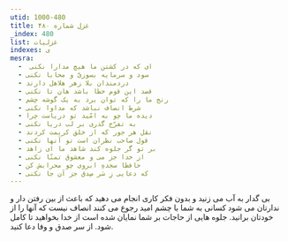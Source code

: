 ```yaml
---
utid: 1000-480
title: غزل شماره ۴۸۰
_index: 480
list: غزلیات
indexes: ی
mesra:
  - ‌ ای که در کشتن ما هیچ مدارا نکنی
  - سود و سرمایه بسوزیّ و محابا نکنی
  - دردمندان بلا زهر هلاهل دارند
  - قصد این قوم خطا باشد هان تا نکنی
  - رنج ما را که توان برد به یک گوشه چشم
  - شرط انصاف نباشد که مداوا نکنی
  - دیده ما چو به امّید تو دریاست چرا
  - به تفرّج گذری بر لب دریا نکنی
  - نقل هر جور که از خلق کریمت کردند
  - قول صاحب نظران است تو آنها نکنی
  - بر تو گر جلوه کند شاهد ما ای زاهد
  - از خدا جز می و معشوق تمنّا نکنی
  - حافظا سجدهِ ابروی چو محرابش کن
  - که دعایی زِ سَر صِدق جز آن جا نکنی
---
```

بی گدار به آب می زنید و بدون فکر کاری انجام می دهید که باعث از بین رفتن دار و ندارتان می شود کسانی به شما با چشم امید رجوع می کنند انصاف نیست که آنها را از خودتان برانید. جلوه هایی از حاجات بر شما نمایان شده است از خدا بخواهید تا کامل شود. از سر صدق و وفا دعا کنید.
